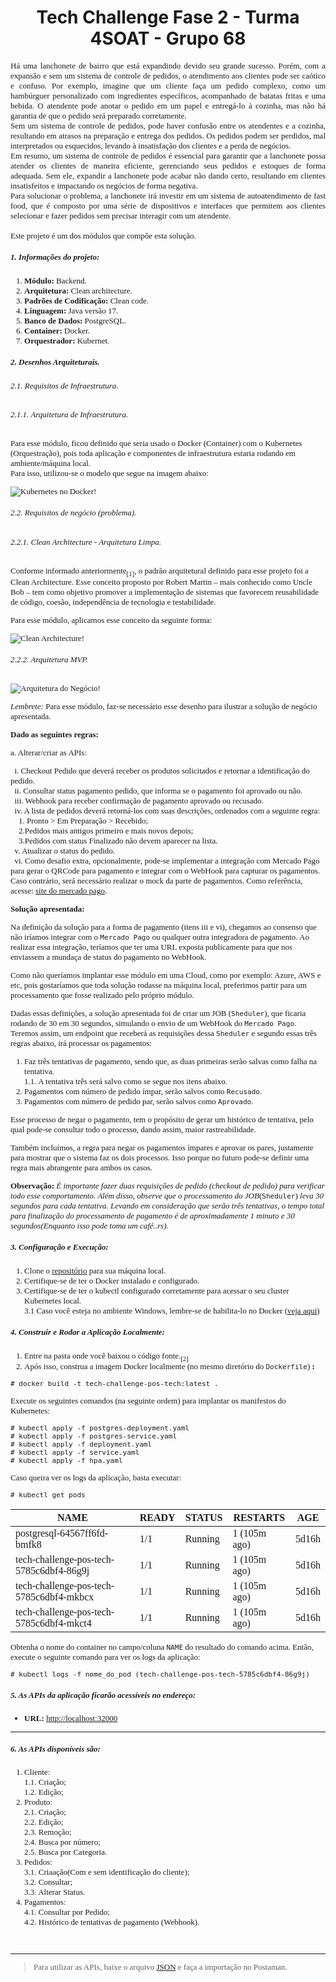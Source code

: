 <h1 align="center">Tech Challenge Fase 2 - Turma 4SOAT - Grupo 68</h1>

<span style="font-family:Times New Roman; font-size:13px;">

<div align="justify">
Há uma lanchonete de bairro que está expandindo devido seu grande sucesso. Porém, com a expansão e sem um sistema de controle de pedidos, o atendimento aos clientes pode ser caótico e confuso. Por exemplo, imagine que um cliente faça um pedido complexo, como um hambúrguer personalizado com ingredientes específicos, acompanhado de batatas fritas e uma bebida. O atendente pode anotar o pedido em um papel e entregá-lo à cozinha, mas não há garantia de que o pedido será preparado corretamente.<br/>
Sem um sistema de controle de pedidos, pode haver confusão entre os atendentes e a cozinha, resultando em atrasos na preparação e entrega dos pedidos. Os pedidos podem ser perdidos, mal interpretados ou esquecidos, levando à insatisfação dos clientes e a perda de negócios.<br/>
Em resumo, um sistema de controle de pedidos é essencial para garantir que a lanchonete possa atender os clientes de maneira eficiente, gerenciando seus pedidos e estoques de forma adequada. Sem ele, expandir a lanchonete pode acabar não dando certo, resultando em clientes insatisfeitos e impactando os negócios de forma negativa.<br/>
Para solucionar o problema, a lanchonete irá investir em um sistema de autoatendimento de fast food, que é composto por uma série de dispositivos e interfaces que permitem aos clientes selecionar e fazer pedidos sem precisar interagir com um atendente.<br/><br/>
Este projeto é um dos módulos que compõe esta solução.
</div>

##### 1. Informações do projeto:

1. **Módulo:** Backend.
1. **Arquitetura:** Clean architecture.
1. **Padrões de Codificação:** Clean code.
1. **Linguagem:** Java versão 17.
1. **Banco de Dados:** PostgreSQL. 
1. **Container:** Docker.
1. **Orquestrador:** Kubernet.


##### 2. Desenhos Arquiteturais.

###### 2.1. Requisitos de Infraestrutura.

###### 2.1.1. Arquitetura de Infraestrutura.

Para esse módulo, ficou definido que seria usado o Docker (Container) com o Kubernetes (Orquestração), pois toda aplicação e componentes de infraestrutura  estaria rodando em ambiente/máquina local. <br/>
Para isso, utilizou-se o modelo que segue na imagem abaixo:

![Kubernetes no Docker!](src/main/resources/images/kubernetes-in-docker.png "Arquitetura do Kubernetes rodando no Docker")

###### 2.2. Requisitos de negócio (problema).

###### 2.2.1. Clean Architecture - Arquitetura Limpa.
Conforme informado anteriormente<sub>[1]</sub>, o padrão arquitetural definido para esse projeto foi a Clean Architecture. Esse conceito proposto por Robert Martin – mais conhecido como Uncle Bob – tem como objetivo promover a implementação de sistemas que favorecem reusabilidade de código, coesão, independência de tecnologia e testabilidade.

Para esse módulo, aplicamos esse conceito da seguinte forma:

![Clean Architecture!](src/main/resources/images/clean-architecture.png "Clean Architecture")


###### 2.2.2. Arquitetura MVP.
![Arquitetura do Negócio!](src/main/resources/images/arquitetura-negocio.png "Arquitetura do Negócio")


*Lembrete:* Para esse módulo, faz-se necessário esse desenho para ilustrar a solução de negócio apresentada.

**Dado as seguintes regras:** 

a. 	Alterar/criar as APIs: 
             
&nbsp;&nbsp;i.	Checkout Pedido que deverá receber os produtos solicitados e retornar a identificação do pedido.<br/>
&nbsp;&nbsp;ii.	Consultar status pagamento pedido, que informa se o pagamento foi aprovado ou não.<br/>
&nbsp;&nbsp;iii. Webhook para receber confirmação de pagamento aprovado ou recusado.<br/>
&nbsp;&nbsp;iv. A lista de pedidos deverá retorná-los com suas descrições, ordenados com a seguinte regra: <br/>
&nbsp;&nbsp;&nbsp;&nbsp;1. Pronto > Em Preparação > Recebido;<br/>
&nbsp;&nbsp;&nbsp;&nbsp;2.Pedidos mais antigos primeiro e mais novos depois;<br/>
&nbsp;&nbsp;&nbsp;&nbsp;3.Pedidos com status Finalizado não devem aparecer na lista.<br/>
&nbsp;&nbsp;v.	Atualizar o status do pedido.<br/>
&nbsp;&nbsp;vi.	Como desafio extra, opcionalmente, pode-se implementar a integração com Mercado Pago para gerar o QRCode para pagamento e integrar com o WebHook para capturar os pagamentos. Caso contrário, será necessário realizar o mock da parte de pagamentos. Como referência, acesse: <a href="https://www.mercadopago.com.br/developers/pt/docs/qr-code/integration-configuration/qr-dynamic/integration" rel="noopener" target="_blank">site do mercado pago</a>.


**Solução apresentada:**

Na definição da solução para a forma de pagamento (itens iii e vi), chegamos ao consenso que não iríamos integrar com o `Mercado Pago` ou qualquer outra integradora de pagamento. Ao realizar essa integração, teríamos que ter uma URL exposta publicamente para que nos enviassem a mundaça de status do pagamento no WebHook. 

Como não queríamos implantar esse módulo em uma Cloud, como por exemplo: Azure, AWS e etc, pois gostaríamos que toda solução rodasse na máquina local, preferimos partir para um processamento que fosse realizado pelo próprio módulo.

Dadas essas definições, a solução apresentada foi de criar um JOB (`Sheduler`), que ficaria rodando de 30 em 30 segundos, simulando o envio de um WebHook do `Mercado Pago`. Teremos assim, um endpoint que receberá as requisições dessa `Sheduler` e segundo essas três regras abaixo, irá processar os pagamentos:

1. Faz três tentativas de pagamento, sendo que, as duas primeiras serão salvas como falha na tentativa. <br/>
 1.1. A tentativa três será salvo como se segue nos itens abaixo.
1. Pagamentos com número de pedido ímpar, serão salvos como `Recusado`.
1. Pagamentos com número de pedido par, serão salvos como `Aprovado`.


Esse processo de negar o pagamento, tem o propósito de gerar um histórico de tentativa, pelo qual pode-se consultar todo o processo, dando assim, maior rastreabilidade. 

Também incluímos, a regra para negar os pagamentos ímpares e aprovar os pares, justamente para mostrar que o sistema faz os dois processos. Isso porque no futuro pode-se definir uma regra mais abrangente para ambos os casos. 

**Observação:** *É importante fazer duas requisições de pedido (checkout de pedido) para verificar todo esse comportamento. Além disso, observe que o processamento do JOB*(`Sheduler`) *leva 30 segundos para cada tentativa. Levando em consideração que serão três tentativas, o tempo total para finalização do processamento de pagamento é de aproximadamente 1 minuto e 30 segundos(Enquanto isso pode toma um café..rs).*

##### 3. Configuração e Execução: 

1. Clone o [repositório](https://github.com/gleniomontovani/tech-challenge-pos-tech.git) para sua máquina local.
1. Certifique-se de ter o Docker instalado e configurado.
1. Certifique-se de ter o kubectl configurado corretamente para acessar o seu cluster Kubernetes local. <br>
3.1 Caso você esteja no ambiente Windows, lembre-se de habilita-lo no Docker ([veja aqui](https://birthday.play-with-docker.com/kubernetes-docker-desktop/))

##### 4. Construir e Rodar a Aplicação Localmente:

1. Entre na pasta onde você baixou o código fonte.<sub>[2]</sub>
2. Após isso, construa a imagem Docker localmente (no mesmo diretório do `Dockerfile`) **:**

```
# docker build -t tech-challenge-pos-tech:latest . 
```

Execute os seguintes comandos (na seguinte ordem) para implantar os manifestos do Kubernetes:

```
# kubectl apply -f postgres-deployment.yaml
# kubectl apply -f postgres-service.yaml
# kubectl apply -f deployment.yaml
# kubectl apply -f service.yaml
# kubectl apply -f hpa.yaml
```

Caso queira ver os logs da aplicação, basta executar:

```
# kubectl get pods 
```

|NAME         							    |READY |STATUS |RESTARTS    |AGE  |
|-------------------------------------------|------|-------|------------|-----|
|postgresql-64567ff6fd-bmfk8 			    | 1/1  |Running|1 (105m ago)|5d16h|    
|tech-challenge-pos-tech-5785c6dbf4-86g9j   | 1/1  |Running|1 (105m ago)|5d16h|
|tech-challenge-pos-tech-5785c6dbf4-mkbcx	| 1/1  |Running|1 (105m ago)|5d16h|
|tech-challenge-pos-tech-5785c6dbf4-mkct4	| 1/1  |Running|1 (105m ago)|5d16h|

Obtenha o nome do container no campo/coluna `NAME` do resultado do comando acima. Então, execute o seguinte comando para ver os logs da aplicação:

```
# kubectl logs -f nome_do_pod (tech-challenge-pos-tech-5785c6dbf4-86g9j)
```


##### 5. As APIs da aplicação ficarão acessíveis no endereço: 

- **URL:** [http://localhost:32000](http://localhost:32000)


---
##### 6. As APIs disponíveis são: &nbsp;

1. Cliente:   
 1.1. Criação;    
 1.2. Edição;  
1. Produto:   
 2.1. Criação;   
 2.2. Edição;  
 2.3. Remoção;   
 2.4. Busca por número;   
 2.5. Busca por Categoria.
1. Pedidos: <br>
 3.1. Criaação(Com e sem identificação do cliente); <br>
 3.2. Consultar; <br>
 3.3. Alterar Status.
1. Pagamentos:   
 4.1. Consultar por Pedido; <br>
 4.2. Histórico de tentativas de pagamento (Webhook).

&nbsp;

---

>Para utilizar as APIs, baixe o arquivo [JSON](https://github.com/gleniomontovani/tech-challenge-pos-tech/blob/main/Tech-challenge.postman_collection.json) e faça a importação no Postaman.

&nbsp;&nbsp;

</span>
